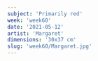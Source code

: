 ```yaml
---
subject: 'Primarily red'
week: 'week60'
date: '2021-05-12'
artist: 'Margaret'
dimensions: '30x37 cm'
slug: 'week60/Margaret.jpg'
---
```

